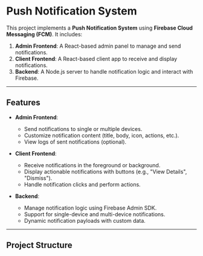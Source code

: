 # Push Notification System

This project implements a **Push Notification System** using **Firebase Cloud Messaging (FCM)**. It includes:

1. **Admin Frontend**: A React-based admin panel to manage and send notifications.
2. **Client Frontend**: A React-based client app to receive and display notifications.
3. **Backend**: A Node.js server to handle notification logic and interact with Firebase.

---

## Features

- **Admin Frontend**:
  - Send notifications to single or multiple devices.
  - Customize notification content (title, body, icon, actions, etc.).
  - View logs of sent notifications (optional).

- **Client Frontend**:
  - Receive notifications in the foreground or background.
  - Display actionable notifications with buttons (e.g., "View Details", "Dismiss").
  - Handle notification clicks and perform actions.

- **Backend**:
  - Manage notification logic using Firebase Admin SDK.
  - Support for single-device and multi-device notifications.
  - Dynamic notification payloads with custom data.

---

## Project Structure

